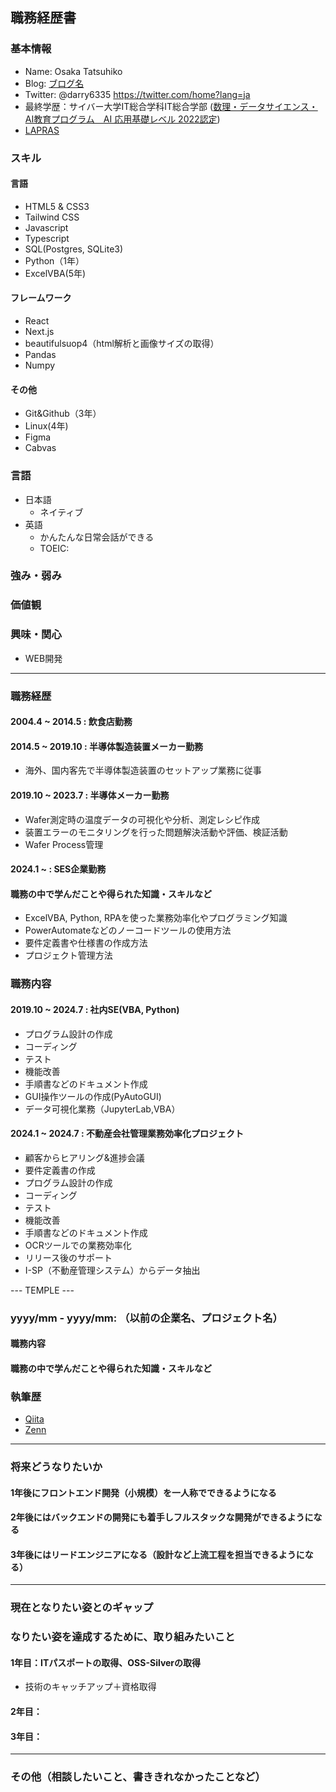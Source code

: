 ## 職務経歴書

### 基本情報
- Name: Osaka Tatsuhiko
- Blog: [ブログ名](URL)
- Twitter: @darry6335 https://twitter.com/home?lang=ja
- 最終学歴：サイバー大学IT総合学科IT総合学部 ([数理・データサイエンス・AI教育プログラム　AI 応用基礎レベル 2022認定](https://www.mext.go.jp/a_menu/koutou/suuri_datascience_ai/00002.htm))
- [LAPRAS](https://lapras.com/public/Q05HUIJ)

### スキル
#### 言語
- HTML5 & CSS3
- Tailwind CSS
- Javascript
- Typescript
- SQL(Postgres, SQLite3)
- Python（1年）
- ExcelVBA(5年)
#### フレームワーク
- React
- Next.js
- beautifulsuop4（html解析と画像サイズの取得）
- Pandas
- Numpy
#### その他
- Git&Github（3年）
- Linux(4年)
- Figma
- Cabvas
### 言語
- 日本語
  - ネイティブ
- 英語
  - かんたんな日常会話ができる
  - TOEIC: 
### 強み・弱み

### 価値観

### 興味・関心
- WEB開発
---
### 職務経歴
#### 2004.4 ~ 2014.5  : 飲食店勤務
#### 2014.5 ~ 2019.10 : 半導体製造装置メーカー勤務
- 海外、国内客先で半導体製造装置のセットアップ業務に従事
#### 2019.10 ~ 2023.7 : 半導体メーカー勤務
- Wafer測定時の温度データの可視化や分析、測定レシピ作成
- 装置エラーのモニタリングを行った問題解決活動や評価、検証活動
- Wafer Process管理
#### 2024.1 ~         : SES企業勤務

#### 職務の中で学んだことや得られた知識・スキルなど
- ExcelVBA, Python, RPAを使った業務効率化やプログラミング知識
- PowerAutomateなどのノーコードツールの使用方法
- 要件定義書や仕様書の作成方法
- プロジェクト管理方法

### 職務内容
#### 2019.10 ~ 2024.7 : 社内SE(VBA, Python)
- プログラム設計の作成
- コーディング
- テスト
- 機能改善
- 手順書などのドキュメント作成
- GUI操作ツールの作成(PyAutoGUI)
- データ可視化業務（JupyterLab,VBA）

#### 2024.1  ~ 2024.7 : 不動産会社管理業務効率化プロジェクト
- 顧客からヒアリング&進捗会議
- 要件定義書の作成
- プログラム設計の作成
- コーディング
- テスト
- 機能改善
- 手順書などのドキュメント作成
- OCRツールでの業務効率化
- リリース後のサポート
- I-SP（不動産管理システム）からデータ抽出

--- TEMPLE ---
### yyyy/mm - yyyy/mm: （以前の企業名、プロジェクト名）
#### 職務内容
#### 職務の中で学んだことや得られた知識・スキルなど

### 執筆歴
- [Qiita](https://qiita.com/TA6335)
- [Zenn](https://zenn.dev/tosaka1851)

---

### 将来どうなりたいか
#### 1年後にフロントエンド開発（小規模）を一人称でできるようになる
#### 2年後にはバックエンドの開発にも着手しフルスタックな開発ができるようになる
#### 3年後にはリードエンジニアになる（設計など上流工程を担当できるようになる）

---
### 現在となりたい姿とのギャップ

### なりたい姿を達成するために、取り組みたいこと
#### 1年目：ITパスポートの取得、OSS-Silverの取得
- 技術のキャッチアップ＋資格取得
#### 2年目：
#### 3年目：

---
### その他（相談したいこと、書ききれなかったことなど）
